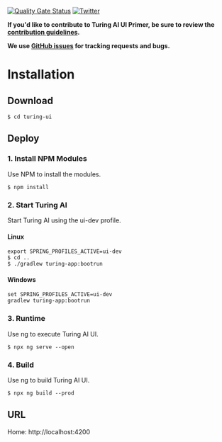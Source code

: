 [![Quality Gate Status](https://sonarcloud.io/api/project_badges/measure?project=openturing_turing&metric=alert_status)](https://sonarcloud.io/dashboard?id=openturing_turing) [![Twitter](https://img.shields.io/twitter/follow/openturing.svg?style=social&label=Follow)](https://twitter.com/intent/follow?screen_name=openturing)


**If you'd like to contribute to Turing AI UI Primer, be sure to review the [contribution
guidelines](CONTRIBUTING.md).**

**We use [GitHub issues](https://github.com/openturing/turing/issues) for tracking requests and bugs.**

# Installation

## Download

```shell
$ cd turing-ui
```

## Deploy 

### 1. Install NPM Modules

Use NPM to install the modules.

```shell
$ npm install
```

### 2. Start Turing AI

Start Turing AI using the ui-dev profile.

#### Linux

```shell
export SPRING_PROFILES_ACTIVE=ui-dev
$ cd ..
$ ./gradlew turing-app:bootrun
```
#### Windows

```shell
set SPRING_PROFILES_ACTIVE=ui-dev
gradlew turing-app:bootrun
```


### 3. Runtime

Use ng to execute Turing AI UI.

```shell
$ npx ng serve --open
```

### 4. Build

Use ng to build Turing AI UI.

```shell
$ npx ng build --prod
```

## URL

Home: http://localhost:4200
